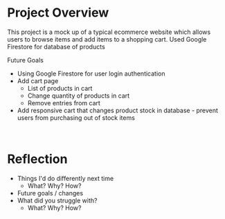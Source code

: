 # Project Overview
This project is a mock up of a typical ecommerce website which allows users to browse items and add items to a shopping cart. 
Used Google Firestore for database of products

Future Goals
- Using Google Firestore for user login authentication
- Add cart page
  - List of products in cart
  - Change quantity of products in cart
  - Remove entries from cart
- Add responsive cart that changes product stock in database - prevent users from purchasing out of stock items

<br>

# Reflection
- Things I'd do differently next time
  - What? Why? How?
- Future goals / changes
- What did you struggle with?
  - What? Why? How?
